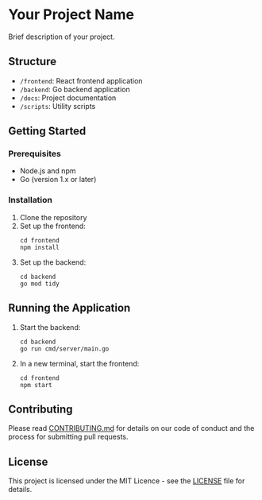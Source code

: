 # Your Project Name

Brief description of your project.

## Structure

- `/frontend`: React frontend application
- `/backend`: Go backend application
- `/docs`: Project documentation
- `/scripts`: Utility scripts

## Getting Started

### Prerequisites

- Node.js and npm
- Go (version 1.x or later)

### Installation

1. Clone the repository
2. Set up the frontend:
   ```
   cd frontend
   npm install
   ```
3. Set up the backend:
   ```
   cd backend
   go mod tidy
   ```

## Running the Application

1. Start the backend:
   ```
   cd backend
   go run cmd/server/main.go
   ```
2. In a new terminal, start the frontend:
   ```
   cd frontend
   npm start
   ```

## Contributing

Please read [CONTRIBUTING.md](docs/CONTRIBUTING.md) for details on our code of conduct and the process for submitting pull requests.

## License

This project is licensed under the MIT Licence - see the [LICENSE](LICENSE) file for details.
